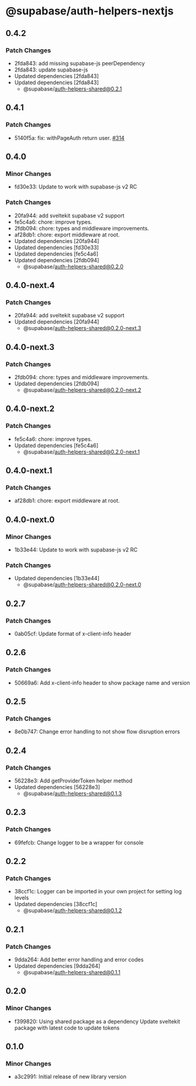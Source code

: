 # @supabase/auth-helpers-nextjs

## 0.4.2

### Patch Changes

- 2fda843: add missing supabase-js peerDependency
- 2fda843: update supabase-js
- Updated dependencies [2fda843]
- Updated dependencies [2fda843]
  - @supabase/auth-helpers-shared@0.2.1

## 0.4.1

### Patch Changes

- 5140f5a: fix: withPageAuth return user. [#314](https://github.com/supabase/auth-helpers/issues/314)

## 0.4.0

### Minor Changes

- fd30e33: Update to work with supabase-js v2 RC

### Patch Changes

- 20fa944: add sveltekit supabase v2 support
- fe5c4a6: chore: improve types.
- 2fdb094: chore: types and middleware improvements.
- af28db1: chore: export middleware at root.
- Updated dependencies [20fa944]
- Updated dependencies [fd30e33]
- Updated dependencies [fe5c4a6]
- Updated dependencies [2fdb094]
  - @supabase/auth-helpers-shared@0.2.0

## 0.4.0-next.4

### Patch Changes

- 20fa944: add sveltekit supabase v2 support
- Updated dependencies [20fa944]
  - @supabase/auth-helpers-shared@0.2.0-next.3

## 0.4.0-next.3

### Patch Changes

- 2fdb094: chore: types and middleware improvements.
- Updated dependencies [2fdb094]
  - @supabase/auth-helpers-shared@0.2.0-next.2

## 0.4.0-next.2

### Patch Changes

- fe5c4a6: chore: improve types.
- Updated dependencies [fe5c4a6]
  - @supabase/auth-helpers-shared@0.2.0-next.1

## 0.4.0-next.1

### Patch Changes

- af28db1: chore: export middleware at root.

## 0.4.0-next.0

### Minor Changes

- 1b33e44: Update to work with supabase-js v2 RC

### Patch Changes

- Updated dependencies [1b33e44]
  - @supabase/auth-helpers-shared@0.2.0-next.0

## 0.2.7

### Patch Changes

- 0ab05cf: Update format of x-client-info header

## 0.2.6

### Patch Changes

- 50669a6: Add x-client-info header to show package name and version

## 0.2.5

### Patch Changes

- 8e0b747: Change error handling to not show flow disruption errors

## 0.2.4

### Patch Changes

- 56228e3: Add getProviderToken helper method
- Updated dependencies [56228e3]
  - @supabase/auth-helpers-shared@0.1.3

## 0.2.3

### Patch Changes

- 69fefcb: Change logger to be a wrapper for console

## 0.2.2

### Patch Changes

- 38ccf1c: Logger can be imported in your own project for setting log levels
- Updated dependencies [38ccf1c]
  - @supabase/auth-helpers-shared@0.1.2

## 0.2.1

### Patch Changes

- 9dda264: Add better error handling and error codes
- Updated dependencies [9dda264]
  - @supabase/auth-helpers-shared@0.1.1

## 0.2.0

### Minor Changes

- f399820: Using shared package as a dependency
  Update sveltekit package with latest code to update tokens

## 0.1.0

### Minor Changes

- a3c2991: Initial release of new library version
